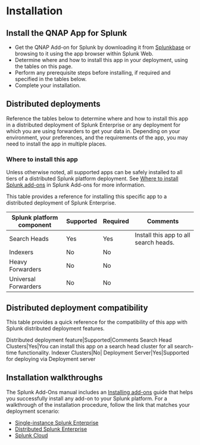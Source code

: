 # Installation

## Install the QNAP App for Splunk

- Get the QNAP Add-on for Splunk by downloading it from [Splunkbase](https://splunkbase.splunk.com/app/4637/) or browsing to it using the app browser within Splunk Web.
- Determine where and how to install this app in your deployment, using the tables on this page.
- Perform any prerequisite steps before installing, if required and specified in the tables below.
- Complete your installation.


## Distributed deployments

Reference the tables below to determine where and how to install this app in a distributed deployment of Splunk Enterprise or any deployment for which you are using forwarders to get your data in. Depending on your environment, your preferences, and the requirements of the app, you may need to install the app in multiple places.

### Where to install this app

Unless otherwise noted, all supported apps can be safely installed to all tiers of a distributed Splunk platform deployment. See [Where to install Splunk add-ons](http://docs.splunk.com/Documentation/AddOns/released/Overview/Wheretoinstall) in Splunk Add-ons for more information.

This table provides a reference for installing this specific app to a distributed deployment of Splunk Enterprise.

| Splunk platform component | Supported | Required | Comments |
| ------------------------- | --------- | -------- | -------- |
| Search Heads              | Yes       | Yes      | Install this app to all search heads.
| Indexers                  | No        | No       |
| Heavy Forwarders          | No        | No       |
| Universal Forwarders      | No        | No       |

## Distributed deployment compatibility

This table provides a quick reference for the compatibility of this app with Splunk distributed deployment features.

Distributed deployment feature|Supported|Comments
Search Head Clusters|Yes|You can install this app on a search head cluster for all search-time functionality.
Indexer Clusters|No|
Deployment Server|Yes|Supported for deploying via Deployment server

## Installation walkthroughs

The Splunk Add-Ons manual includes an [Installing add-ons](http://docs.splunk.com/Documentation/AddOns/released/Overview/Installingadd-ons) guide that helps you successfully install any add-on to your Splunk platform.
For a walkthrough of the installation procedure, follow the link that matches your deployment scenario:

- [Single-instance Splunk Enterprise](http://docs.splunk.com/Documentation/AddOns/released/Overview/Singleserverinstall)
- [Distributed Splunk Enterprise](http://docs.splunk.com/Documentation/AddOns/released/Overview/Distributedinstall)
- [Splunk Cloud](http://docs.splunk.com/Documentation/AddOns/released/Overview/SplunkCloudinstall)
